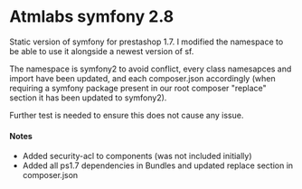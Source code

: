 # Atmlabs symfony 2.8

Static version of symfony for prestashop 1.7. I modified the namespace to be able to use it alongside a newest version of sf.

The namespace is symfony2 to avoid conflict, every class namesapces and import have been updated, and each composer.json
accordingly (when requiring a symfony package present in our root composer "replace" section it has been updated to symfony2).

Further test is needed to ensure this does not cause any issue.

#### Notes

- Added security-acl to components (was not included initially)
- Added all ps1.7 dependencies in Bundles and updated replace section in composer.json
